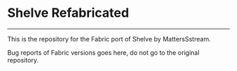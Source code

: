 # Shelve Refabricated

****

This is the repository for the Fabric port of Shelve by MattersSstream.

Bug reports of Fabric versions goes here, do not go to the original repository.
